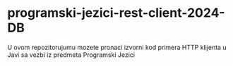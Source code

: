 # programski-jezici-rest-client-2024-DB
U ovom repozitorujumu mozete pronaci izvorni kod primera HTTP klijenta u Javi sa vezbi iz predmeta Programski Jezici
